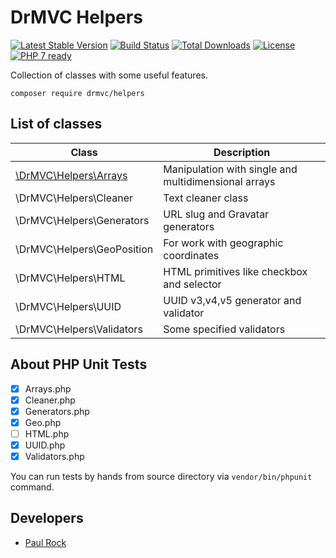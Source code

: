 # DrMVC Helpers

[![Latest Stable Version](https://poser.pugx.org/drmvc/helpers/v/stable)](https://packagist.org/packages/drmvc/helpers)
[![Build Status](https://travis-ci.org/drmvc/helpers.svg?branch=master)](https://travis-ci.org/drmvc/helpers)
[![Total Downloads](https://poser.pugx.org/drmvc/helpers/downloads)](https://packagist.org/packages/drmvc/helpers)
[![License](https://poser.pugx.org/drmvc/helpers/license)](https://packagist.org/packages/drmvc/helpers)
[![PHP 7 ready](https://php7ready.timesplinter.ch/drmvc/helpers/master/badge.svg)](https://travis-ci.org/drmvc/helpers)

Collection of classes with some useful features.

    composer require drmvc/helpers

## List of classes

| Class                      | Description |
|----------------------------|-------------|
| [\DrMVC\Helpers\Arrays](docs/README.Arrays.md) | Manipulation with single and multidimensional arrays |
| \DrMVC\Helpers\Cleaner     | Text cleaner class |
| \DrMVC\Helpers\Generators  | URL slug and Gravatar generators |
| \DrMVC\Helpers\GeoPosition | For work with geographic coordinates |
| \DrMVC\Helpers\HTML        | HTML primitives like checkbox and selector |
| \DrMVC\Helpers\UUID        | UUID v3,v4,v5 generator and validator |
| \DrMVC\Helpers\Validators  | Some specified validators |

## About PHP Unit Tests

* [x] Arrays.php
* [x] Cleaner.php
* [x] Generators.php
* [x] Geo.php
* [ ] HTML.php
* [x] UUID.php
* [x] Validators.php

You can run tests by hands from source directory via `vendor/bin/phpunit` command. 

## Developers

* [Paul Rock](https://github.com/EvilFreelancer)
